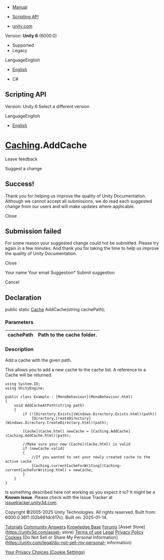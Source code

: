 [ ]()

  * [Manual](../Manual/index.html)
  * [Scripting API](../ScriptReference/index.html)

  * [unity.com](https://unity.com/)

Version: **Unity 6** (6000.0)

  * Supported
  * Legacy

LanguageEnglish

  * [English]()

  * C#

[ ](https://docs.unity3d.com)

## Scripting API

Version: Unity 6 Select a different version

LanguageEnglish

  * [English]()

#  [Caching](Caching.html).AddCache

Leave feedback

Suggest a change

## Success!

Thank you for helping us improve the quality of Unity Documentation. Although
we cannot accept all submissions, we do read each suggested change from our
users and will make updates where applicable.

Close

## Submission failed

For some reason your suggested change could not be submitted. Please <a>try
again</a> in a few minutes. And thank you for taking the time to help us
improve the quality of Unity Documentation.

Close

Your name Your email Suggestion* Submit suggestion

Cancel

[ ]()

## Declaration

public static [Cache](Cache.html) AddCache(string cachePath);

### Parameters

cachePath | Path to the cache folder.  
---|---  
  
### Description

Add a cache with the given path.

This allows you to add a new cache to the cache list. A reference to a Cache
will be returned.

    
    
    using System.IO;
    using UnityEngine;  
      
    public class Example : [MonoBehaviour](MonoBehaviour.html)
    {
        void AddCacheAtPath(string path)
        {
            if (![Directory.Exists](Windows.Directory.Exists.html)(path))
                [Directory.CreateDirectory](Windows.Directory.CreateDirectory.html)(path);  
      
            [Cache](Cache.html) newCache = [Caching.AddCache](Caching.AddCache.html)(path);  
      
            //Make sure your new [Cache](Cache.html) is valid
            if (newCache.valid)
            {
                //If you wanted to set your newly created cache to the active cache
                [Caching.currentCacheForWriting](Caching-currentCacheForWriting.html) = newCache;
            }
        }
    }
    

Is something described here not working as you expect it to? It might be a
**Known Issue**. Please check with the Issue Tracker at
[issuetracker.unity3d.com](https://issuetracker.unity3d.com).

Copyright ©2005-2025 Unity Technologies. All rights reserved. Built from:
6000.0.36f1 (02b661dc617c). Built on: 2025-01-14.

[Tutorials](https://unity3d.com/learn) [Community
Answers](https://answers.unity3d.com) [Knowledge
Base](https://support.unity3d.com/hc/en-us)
[Forums](https://forum.unity3d.com) [Asset Store](https://unity3d.com/asset-
store) [Terms of use](https://docs.unity3d.com/Manual/TermsOfUse.html)
[Legal](https://unity.com/legal) [Privacy
Policy](https://unity.com/legal/privacy-policy)
[Cookies](https://unity.com/legal/cookie-policy) [Do Not Sell or Share My
Personal Information](https://unity.com/legal/do-not-sell-my-personal-
information)

[Your Privacy Choices (Cookie Settings)](javascript:void\(0\);)

